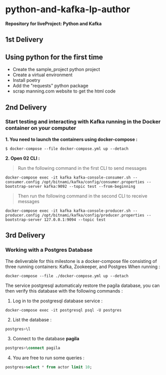 # python-and-kafka-lp-author
**Repository for liveProject: Python and Kafka**


## 1st Delivery 

## Using python for the first time

* Create the sample_project python project
* Create a virtual environment 
* Install poetry 
* Add the "requests" python package
* scrap manning.com website to get the html code 

## 2nd Delivery 

### Start testing and interacting with Kafka running in the Docker container on your computer

**1. You need to launch the containers using docker-compose :**

```docker
$ docker-compose --file docker-compose.yml up --detach
```

**2. Open 02 CLI :**

>Run the following command in the first CLI to send messages
```docker 
docker-compose exec -it kafka kafka-console-consumer.sh --consumer.config /opt/bitnami/kafka/config/consumer.properties --bootstrap-server kafka:9092 --topic test --from-beginning
```
>Then run the following command in the second CLI to receive messages  
```docker 
docker-compose exec -it kafka kafka-console-producer.sh --producer.config /opt/bitnami/kafka/config/producer.properties --bootstrap-server 127.0.0.1:9094 --topic test
```

## 3rd Delivery 

### Working with a Postgres Database

The deliverable for this milestone is a docker-compose file consisting of three running containers: Kafka, Zookeeper, and Postgres
When running :
```docker
docker-compose --file ./docker-compose.yml up --detach 
```
The service postgresql automaticaly restore the pagila database, you can then verify this database with the following commands :

1. Log in to the postgresql database service   : 
```docker
docker-compose exec -it postgresql psql -U postgres
```
2. List the database :
```sql
postgres>\l
```
3. Connect to the database **pagila**
```sql
postgres>\connect pagila
```
4. You are free to run some queries : 
```sql
postgres>select * from actor limit 10;
```